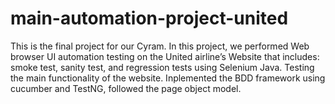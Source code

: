 ﻿# main-automation-project-united
 
 This is the final project for our Cyram. In this project, we performed Web browser UI automation testing on the United airline’s Website that includes: smoke test, sanity test, and regression tests using Selenium Java. Testing the main functionality of the website. Inplemented the BDD framework using cucumber and TestNG, followed the page object model.

 
